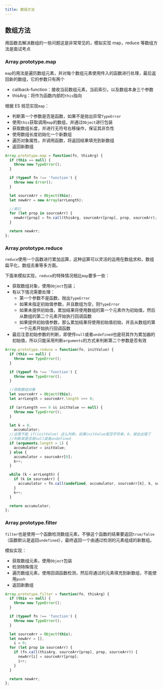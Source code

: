 ```yaml
---
title: 数组方法
---
```


## 数组方法

用函数去解决数组的一些问题这是非常常见的，模拟实现 map，reduce 等数组方法是面试考点

### Array.prototype.map

`map`的用法是遍历数组元素，并对每个数组元素使用传入的函数进行处理，最后返回新的数组，它的参数只有两个

- callback-function：接收当前数组元素，当前索引，以及数组本身三个参数
- thisArg：将作为函数内部的`this`指向

根据 ES 规范实现`map`：

- 判断第一个参数是否是函数，如果不是抛出异常`TypeError`
- 使用`this`获取调用`map`的数组，并通过`Object`进行包装
- 获取数组长度，并进行无符号右移操作，保证其非负性
- 使用数组长度初始化一个新数组
- 遍历对象属性，并调用函数，将返回结果填充到新数组
- 返回新数组

```javascript
Array.prototype.map = function(fn, thisArg) {
  if (this == null) {
    throw new TypeError();
  }

  if (typeof fn !== 'function') {
    throw new Error();
  }

  let sourceArr = Object(this);
  let newArr = new Array(arrLength);

  //索引
  for (let prop in sourceArr) {
    newArr[prop] = fn.call(thisArg, sourceArr[prop], prop, sourceArr);
  }

  return newArr;
};
```

### Array.prototype.reduce

`reduce`使用一个函数进行累加运算，这种运算可以灵活的运用在数组求和，数组扁平化，数组去重等多方面。

下面来模拟实现，`reduce`的特殊情况相比`map`要多一些：

- 获取数组对象，使用`Object`包装；
- 有以下情况需要处理：
  - 第一个参数不是函数，抛出`TypeError`
  - 如果未指定初始值参数，并且数组为空，则`TypeError`
  - 如果未提供初始值，累加结果将使用数组的第一个元素作为初始值，然后从数组的第二个元素开始执行回调函数
  - 如果提供初始值参数，那么累加结果将使用初始值初始，并且从数组的第一个元素开始执行回调函数
- 最后注意初始参数的判断，即使传`null`或者`undefined`也是将其作为累加器的初始值，所以只能采用判断`arguments`的方式来判断第二个参数是否有效

```javascript
Array.prototype.reduce = function(fn, initValue) {
  if (this == null) {
    throw new TypeError();
  }

  if (typeof fn !== 'function') {
    throw new TypeError();
  }

  //获取数组对象
  let sourceArr = Object(this);
  let arrLength = sourceArr.length >>> 0;

  if (arrLength === 0 && initValue == null) {
    throw new TypeError();
  }

  let k = 0,
    accumulator;
  //这里不能 if(initValue) 这么判断，如果initValue是空字符串，0，就会出错了
  //判断其是否是null或者undefined
  if (arguments.length > 1) {
    accumulator = initValue;
  } else {
    accumulator = sourceArr[0];
    k++;
  }

  while (k < arrLength) {
    if (k in sourceArr) {
      accumulator = fn.call(undefined, accumulator, sourceArr[k], k, sourceArr);
    }
    k++;
  }

  return accumulator;
};
```

### Array.prototype.filter

`filter`也是使用一个函数检测数组元素，不够这个函数的结果要返回`true/false`（函数默认是返回`undefined`），最终返回一个由通过检测的元素组成的新数组。

模拟实现：

- 获取数组元素，使用`Object`包装
- 检测特殊情况
- 遍历数组元素，使用回调函数检测，然后将通过的元素填充到新数组，不能使用`push`
- 返回新数组

```javascript
Array.prototype.filter = function(fn, thisArg) {
  if (this == null) {
    throw new TypeError();
  }

  if (typeof fn !== 'function') {
    throw new TypeError();
  }

  let sourceArr = Object(this);
  let newArr = [],
    i = 0;
  for (let prop in sourceArr) {
    if (fn.call(thisArg, sourceArr[prop], prop, sourceArr)) {
      newArr[i] = sourceArr[prop];
      i++;
    }
  }

  return newArr;
};
```

###
